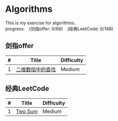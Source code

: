 Algorithms
========
This is my exercise for algorithms.  
progress:&emsp;(剑指offer: 0/66)&emsp;(经典LeetCode: 0/148)

## 剑指offer

| # | Title | Difficulty |
|---|-------|------------|
|1  | [二维数组中的查找](https://www.nowcoder.com/practice/abc3fe2ce8e146608e868a70efebf62e?tpId=13&tqId=11154&tPage=1&rp=1&ru=/ta/coding-interviews&qru=/ta/coding-interviews/question-ranking) | Medium |

## 经典LeetCode

| # | Title | Difficulty |
|---|-------|------------|
|1  | [Two Sum](https://leetcode.com/problems/two-sum/) | Medium |
